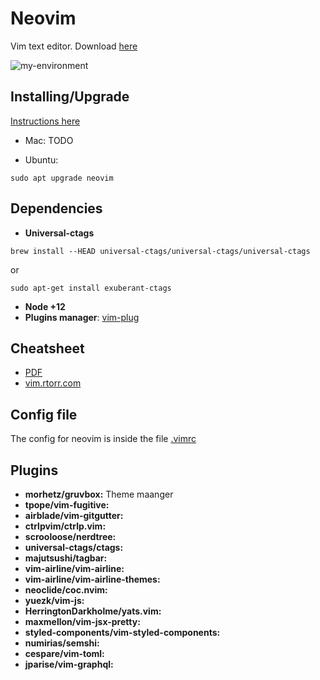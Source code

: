 # Neovim

Vim text editor. Download [here](https://neovim.io/)

![my-environment](./images/noevim.png)

## Installing/Upgrade

[Instructions here](https://github.com/neovim/neovim/wiki/Installing-Neovim)

- Mac: TODO

- Ubuntu: 

```
sudo apt upgrade neovim
```

## Dependencies

- **Universal-ctags**
```
brew install --HEAD universal-ctags/universal-ctags/universal-ctags
```

or 

```
sudo apt-get install exuberant-ctags
```

- **Node +12**
- **Plugins manager**: [vim-plug](https://github.com/junegunn/vim-plug)

## Cheatsheet

- [PDF](./assets/vim-cheatsheet.pdf)
- [vim.rtorr.com](https://vim.rtorr.com/)

## Config file

The config for neovim is inside the file [.vimrc](../.vimrc)

## Plugins

- **morhetz/gruvbox:** Theme maanger
- **tpope/vim-fugitive:**
- **airblade/vim-gitgutter:**
- **ctrlpvim/ctrlp.vim:**
- **scrooloose/nerdtree:**
- **universal-ctags/ctags:**
- **majutsushi/tagbar:**
- **vim-airline/vim-airline:**
- **vim-airline/vim-airline-themes:**
- **neoclide/coc.nvim:**
- **yuezk/vim-js:**
- **HerringtonDarkholme/yats.vim:**
- **maxmellon/vim-jsx-pretty:**
- **styled-components/vim-styled-components:**
- **numirias/semshi:**
- **cespare/vim-toml:**
- **jparise/vim-graphql:**
